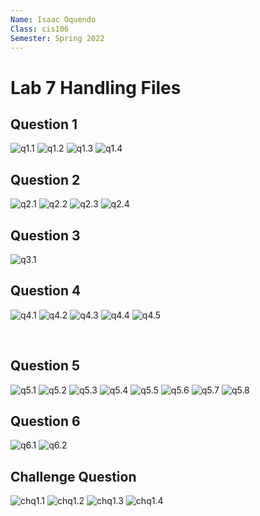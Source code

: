 ```yaml
---
Name: Isaac Oquendo
Class: cis106
Semester: Spring 2022
---
```


# Lab 7 Handling Files


## Question 1
![q1.1](q1.1.png)
![q1.2](q1.2.png)
![q1.3](q1.3.png)
![q1.4](q1.4.png)
<br>

## Question 2
![q2.1](q2.1.png)
![q2.2](q2.2.png)
![q2.3](q2.3.png)
![q2.4](q2.4.png)
<br>

## Question 3
![q3.1](q3.png)
<br>

## Question 4
![q4.1](q4.1.png)
![q4.2](q4.2.png)
![q4.3](q4.3.png)
![q4.4](q4.4.png)
![q4.5](q4.5.png)

<br>

## Question 5 
![q5.1](q5.1.png)
![q5.2](q5.2.png)
![q5.3](q5.3.png)
![q5.4](q5.4.png)
![q5.5](q5.5.png)
![q5.6](q5.6.png)
![q5.7](q5.7.png)
![q5.8](q5.8.png)

## Question 6 

![q6.1](q6.png)
![q6.2](q6.2.png)

## Challenge Question

![chq1.1](chq1.1.png)
![chq1.2](chq1.2.png)
![chq1.3](chq1.3.png)
![chq1.4](chq1.4.png)